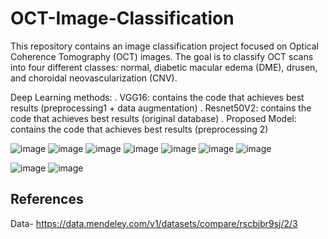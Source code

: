 # OCT-Image-Classification
This repository contains an image classification project focused on Optical Coherence Tomography (OCT) images. The goal is to classify OCT scans into four different classes: normal, diabetic macular edema (DME), drusen, and choroidal neovascularization (CNV).

Deep Learning methods:
  . VGG16: contains the code that achieves best results (preprocessing1 + data augmentation)
  . Resnet50V2: contains the code that achieves best results (original database)
  . Proposed Model: contains the code that achieves best results (preprocessing 2)

![image](https://github.com/tolitei/OCT-Image-Classification/assets/132046813/81f3a0e0-aa9e-48be-b885-416d7db6e898)
![image](https://github.com/tolitei/OCT-Image-Classification/assets/132046813/c78cb137-86a3-406f-9d1d-945fd9ec0dc5)
![image](https://github.com/tolitei/OCT-Image-Classification/assets/132046813/8959a332-9de4-45d6-89aa-13a1815177ce)
![image](https://github.com/tolitei/OCT-Image-Classification/assets/132046813/7846bc20-f92a-4a35-a2be-8b2245871ffa)
![image](https://github.com/tolitei/OCT-Image-Classification/assets/132046813/4ac30e35-fcab-42d3-a146-6107fdc87215)
![image](https://github.com/tolitei/OCT-Image-Classification/assets/132046813/3c6cf9e7-00dd-4346-b948-273f0a9dd082)
![image](https://github.com/tolitei/OCT-Image-Classification/assets/132046813/be62d2d4-6aff-4a1d-ac47-e1730ac37741)

![image](https://github.com/tolitei/OCT-Image-Classification/assets/132046813/973d9bd1-d203-450f-a88e-2565dcb34ce2)
![image](https://github.com/tolitei/OCT-Image-Classification/assets/132046813/763ee438-244e-47fc-9a81-845670daa11e)


## References
Data- https://data.mendeley.com/v1/datasets/compare/rscbjbr9sj/2/3










